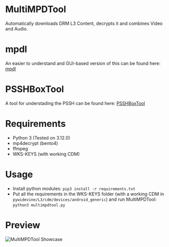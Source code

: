 # MultiMPDTool
Automatically downloads DRM L3 Content, decrypts it and combines Video and Audio.

# mpdl
An easier to understand and GUI-based version of this can be found here: [mpdl](https://github.com/DevLARLEY/mpdl)

# PSSHBoxTool
A tool for understading the PSSH can be found here: [PSSHBoxTool](https://github.com/DevLARLEY/PSSHBoxTool)

# Requirements
+ Python 3 (Tested on 3.12.0)
+ mp4decrypt (bento4)
+ ffmpeg
+ WKS-KEYS (with working CDM)

# Usage
+ Install python modules: `pip3 install -r requirements.txt`
+ Put all the requirements in the WKS-KEYS folder (with a working CDM in `pywidevine/L3/cdm/devices/android_generic`) and run MultiMPDTool: `python3 multimpdtool.py`

# Preview
![MultiMPDTool Showcase](https://i.imgur.com/OuUtNUg.png)

